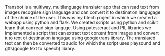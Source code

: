 Transbot is a multiway, multilanguage translator app that can read text from images recognise sign language and can convert it to destination langugage of the choice of the user.
This was my  btech project in which we created a webapp using python and flask. We created scripts using python and scikit learn that can read sign languge. Using pytesseract and PIL libraries we implemented a script that can extract text content from images and convert it to text of 
destination langugae using google trans library. The translated text can then be converted to audio for which the script uses playsound and gtts(google text to speech) library.

